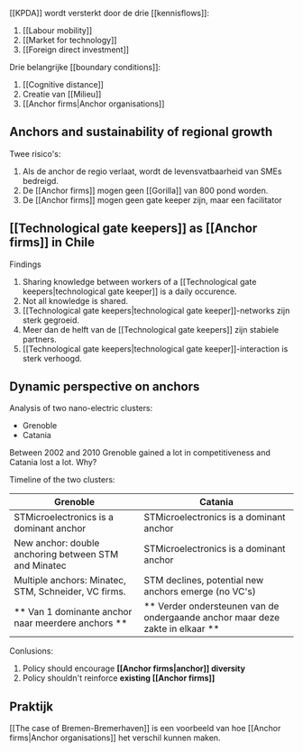 [[KPDA]] wordt versterkt door de drie [[kennisflows]]:
1. [[Labour mobility]]
2. [[Market for technology]]
3. [[Foreign direct investment]]

Drie belangrijke [[boundary conditions]]:
1. [[Cognitive distance]]
2. Creatie van [[Milieu]]
3. [[Anchor firms|Anchor organisations]]

## Anchors and sustainability of regional growth
Twee risico's:
1. Als de anchor de regio verlaat, wordt de levensvatbaarheid van SMEs bedreigd.
2. De [[Anchor firms]] mogen geen [[Gorilla]] van 800 pond worden.
3. De [[Anchor firms]] mogen geen gate keeper zijn, maar een facilitator

## [[Technological gate keepers]] as [[Anchor firms]] in Chile
 Findings
1. Sharing knowledge between workers of a [[Technological gate keepers|technological gate keeper]] is a daily occurence.
2. Not all knowledge is shared.
3. [[Technological gate keepers|technological gate keeper]]-networks zijn sterk gegroeid.
4. Meer dan de helft van de [[Technological gate keepers]] zijn stabiele partners.
5. [[Technological gate keepers|technological gate keeper]]-interaction is sterk verhoogd.

## Dynamic perspective on anchors
Analysis of two nano-electric clusters: 
- Grenoble
- Catania

Between 2002 and 2010 Grenoble gained a lot in competitiveness and Catania lost a lot. Why?

Timeline of the two clusters:

Grenoble | Catania
-- | --
STMicroelectronics is a dominant anchor | STMicroelectronics is a dominant anchor
New anchor: double anchoring between STM and Minatec | STMicroelectronics is a dominant anchor
Multiple anchors: Minatec, STM, Schneider, VC firms. | STM declines, potential new anchors emerge (no VC's)
** Van 1 dominante anchor naar meerdere anchors ** | ** Verder ondersteunen van de ondergaande anchor maar deze zakte in elkaar **

Conlusions:
1. Policy should encourage **[[Anchor firms|anchor]] diversity**
2. Policy shouldn't reinforce **existing [[Anchor firms]]**

## Praktijk
[[The case of Bremen-Bremerhaven]] is een voorbeeld van hoe [[Anchor firms|Anchor organisations]] het verschil kunnen maken.






